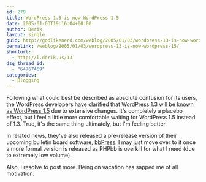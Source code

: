 ```yaml
---
id: 279
title: WordPress 1.3 is now WordPress 1.5
date: 2005-01-03T19:16:04+00:00
author: Derik
layout: single
guid: http://godlikenerd.com/weblog/2005/01/03/wordpress-13-is-now-wordpress-15/
permalink: /weblog/2005/01/03/wordpress-13-is-now-wordpress-15/
shorturl:
  - http://l.derik.us/13
dsq_thread_id:
  - "64767469"
categories:
  - Blogging
---
```

Following what could best be described as absolute confusion for its users, the WordPress developers have [clarified that WordPress 1.3 will be known as WordPress 1.5](http://wordpress.org/development/2004/12/version-skip/) due to extensive changes. It's completely a placebo effect, but I feel a little more comfortable waiting for WordPress 1.5 instead of 1.3. True, it's the same thing ultimately, but I'm feeling better.

In related news, they've also released a pre-release version of their upcoming bulletin board software, [bbPress](http://bbpress.org). I may just move over to it once a more formal version is released as PHPbb is overkill for what I need (due to extremely low volume).

Also, I resolve to post more. Being on vacation has sapped me of all motivation.